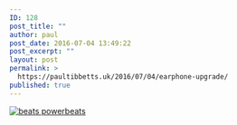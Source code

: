 ```yaml
---
ID: 128
post_title: ""
author: paul
post_date: 2016-07-04 13:49:22
post_excerpt: ""
layout: post
permalink: >
  https://paultibbetts.uk/2016/07/04/earphone-upgrade/
published: true
---
```

<a href="https://paultibbetts.uk/app/uploads/2016/07/IMG_7057.jpg"><img src="https://paultibbetts.uk/app/uploads/2016/07/IMG_7057-1024x682.jpg" alt="beats powerbeats" class="alignnone size-large wp-image-129" /></a>